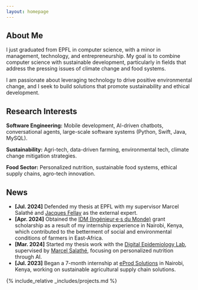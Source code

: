 ```yaml
---
layout: homepage
---
```


## About Me

I just graduated from EPFL in computer science, with a minor in management, technology, and entrepreneurship. My goal is to combine computer science with sustainable development, particularly in fields that address the pressing issues of climate change and food systems.

I am passionate about leveraging technology to drive positive environmental change, and I seek to build solutions that promote sustainability and ethical development.

## Research Interests

**Software Engineering:** Mobile development, AI-driven chatbots, conversational agents, large-scale software systems (Python, Swift, Java, MySQL).

**Sustainability:** Agri-tech, data-driven farming, environmental tech, climate change mitigation strategies.

**Food Sector:** Personalized nutrition, sustainable food systems, ethical supply chains, agro-tech innovation.

## News

- **[Jul. 2024]** Defended my thesis at EPFL with my supervisor Marcel Salathé and [Jacques Fellay](https://people.epfl.ch/jacques.fellay?lang=en) as the external expert.
- **[Apr. 2024]** Obtained the [IDM (Ingénieur·e·s du Monde)](https://www.epfl.ch/campus/associations/list/idm/) grant scholarship as a result of my internship experience in Nairobi, Kenya, which contributed to the betterment of social and environmental conditions of farmers in East-Africa. 
- **[Mar. 2024]** Started my thesis work with the [Digital Epidemiology Lab](https://www.digitalepidemiologylab.org/), supervised by [Marcel Salathé](https://people.epfl.ch/marcel.salathe?lang=en), focusing on personalized nutrition through AI.
- **[Jul. 2023]** Began a 7-month internship at [eProd Solutions](https://www.eprod-solutions.com/) in Nairobi, Kenya, working on sustainable agricultural supply chain solutions.



{% include_relative _includes/projects.md %}

